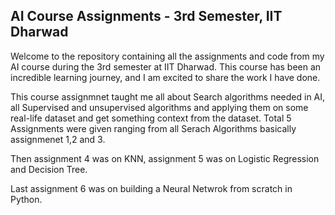 ## AI Course Assignments - 3rd Semester, IIT Dharwad

Welcome to the repository containing all the assignments and code from my AI course during the 3rd semester at IIT Dharwad. This course has been an incredible learning journey, and I am excited to share the work I have done.

This course assignmnet taught me all about Search algorithms needed in AI, all Supervised and unsupervised algorithms and applying them on some real-life dataset and get something context from the dataset.
Total 5 Assignments were given ranging from all Serach Algorithms basically assignmenet 1,2 and 3.

Then assignment 4 was on KNN, assignment 5 was on Logistic Regression and Decision Tree.

Last assignment 6 was on building a Neural Netwrok from scratch in Python.
